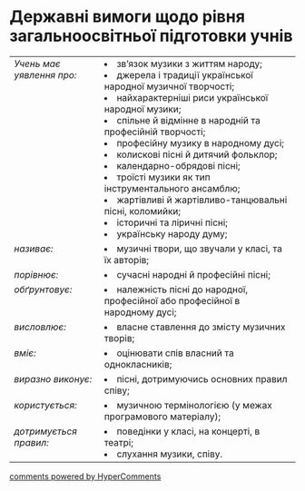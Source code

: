 <div id="hypercomments_widget" class="js-hypercomments-widget invisible"></div>

# Державні вимоги  щодо рівня загальноосвітньої підготовки учнів

<table>
<tbody>
  <tr>
    <td style="vertical-align:top !important;">
<i>Учень має уявлення про:</i><br></td>
<td><li>зв’язок музики з життям народу;</li>
<li>джерела і традиції української народної музичної творчості;</li>
<li>найхарактерніші риси української народної музики;</li>
<li>спільне й відмінне в народній та професійній творчості;</li>
<li>професійну музику в народному дусі;</li>
<li>колискові пісні й дитячий фольклор;</li>
<li>календарно-обрядові пісні;</li>
<li>троїсті музики як тип інструментального ансамблю;</li>
<li>жартівливі й жартівливо-танцювальні пісні, коломийки;</li>
<li>історичні та ліричні пісні;</li>
<li>українську народу думу; </li></td>
</tr>
<tr>
    <td style="vertical-align:top !important;">
<i>називає:</i><br></td>
<td><li>музичні твори, що звучали у класі, та їх авторів;</li></td>
</tr>
<tr>
    <td style="vertical-align:top !important;">
<i>порівнює:</i><br></td>
<td><li>сучасні народні й професійні пісні;</li></td>
</tr>
<tr>    
    <td style="vertical-align:top !important;">
<i>обґрунтовує:</i><br></td>
<td><li>належність пісні до народної, професійної або  професійної в народному дусі;</li></td>
</tr>
<tr>
    <td style="vertical-align:top !important;">
<i>висловлює:</i><br></td>
<td><li>власне ставлення до змісту музичних творів;</li></td>
</tr>
<tr>
    <td style="vertical-align:top !important;">
<i>вміє:</i></td>
<td style="vertical-align:top !important;"><li>оцінювати спів власний та однокласників;</li></td>
</tr>
<tr>
<td style="vertical-align:top !important;">
<i>виразно виконує:</i><br></td>
<td><li>пісні, дотримуючись основних правил співу;</li></td>
</tr>
<tr>
<td style="vertical-align:top !important;">
<i>користується:</i><br></td>
<td><li>музичною термінологією (у межах програмового матеріалу);</li></td>
</tr>
<tr>
<td style="vertical-align:top !important;">
<i>дотримується правил:</i><br></td>
<td><li>поведінки у класі, на концерті, в театрі;</li>
<li>слухання музики, співу.</li></td>
</tr>
</tbody>
</table>

<div class="js-hypercomments-container">
    <a href="http://hypercomments.com" class="hc-link" title="comments widget">comments powered by HyperComments</a>
</div>